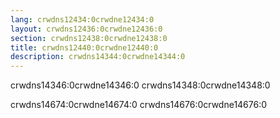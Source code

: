 ```yaml
---
lang: crwdns12434:0crwdne12434:0
layout: crwdns12436:0crwdne12436:0
section: crwdns12438:0crwdne12438:0
title: crwdns12440:0crwdne12440:0
description: crwdns14344:0crwdne14344:0
---
```


crwdns14346:0crwdne14346:0 crwdns14348:0crwdne14348:0

<div class="alert alert-warning" role="alert">
crwdns14674:0crwdne14674:0 crwdns14676:0crwdne14676:0
</div>
